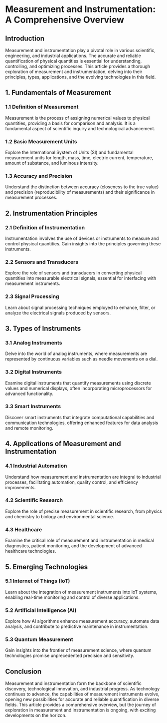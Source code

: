# Measurement and Instrumentation: A Comprehensive Overview

## Introduction

Measurement and instrumentation play a pivotal role in various scientific, engineering, and industrial applications. The accurate and reliable quantification of physical quantities is essential for understanding, controlling, and optimizing processes. This article provides a thorough exploration of measurement and instrumentation, delving into their principles, types, applications, and the evolving technologies in this field.

## 1. **Fundamentals of Measurement**

### 1.1 Definition of Measurement

Measurement is the process of assigning numerical values to physical quantities, providing a basis for comparison and analysis. It is a fundamental aspect of scientific inquiry and technological advancement.

### 1.2 Basic Measurement Units

Explore the International System of Units (SI) and fundamental measurement units for length, mass, time, electric current, temperature, amount of substance, and luminous intensity.

### 1.3 Accuracy and Precision

Understand the distinction between accuracy (closeness to the true value) and precision (reproducibility of measurements) and their significance in measurement processes.

## 2. **Instrumentation Principles**

### 2.1 Definition of Instrumentation

Instrumentation involves the use of devices or instruments to measure and control physical quantities. Gain insights into the principles governing these instruments.

### 2.2 Sensors and Transducers

Explore the role of sensors and transducers in converting physical quantities into measurable electrical signals, essential for interfacing with measurement instruments.

### 2.3 Signal Processing

Learn about signal processing techniques employed to enhance, filter, or analyze the electrical signals produced by sensors.

## 3. **Types of Instruments**

### 3.1 Analog Instruments

Delve into the world of analog instruments, where measurements are represented by continuous variables such as needle movements on a dial.

### 3.2 Digital Instruments

Examine digital instruments that quantify measurements using discrete values and numerical displays, often incorporating microprocessors for advanced functionality.

### 3.3 Smart Instruments

Discover smart instruments that integrate computational capabilities and communication technologies, offering enhanced features for data analysis and remote monitoring.

## 4. **Applications of Measurement and Instrumentation**

### 4.1 Industrial Automation

Understand how measurement and instrumentation are integral to industrial processes, facilitating automation, quality control, and efficiency improvements.

### 4.2 Scientific Research

Explore the role of precise measurement in scientific research, from physics and chemistry to biology and environmental science.

### 4.3 Healthcare

Examine the critical role of measurement and instrumentation in medical diagnostics, patient monitoring, and the development of advanced healthcare technologies.

## 5. **Emerging Technologies**

### 5.1 Internet of Things (IoT)

Learn about the integration of measurement instruments into IoT systems, enabling real-time monitoring and control of diverse applications.

### 5.2 Artificial Intelligence (AI)

Explore how AI algorithms enhance measurement accuracy, automate data analysis, and contribute to predictive maintenance in instrumentation.

### 5.3 Quantum Measurement

Gain insights into the frontier of measurement science, where quantum technologies promise unprecedented precision and sensitivity.

## Conclusion

Measurement and instrumentation form the backbone of scientific discovery, technological innovation, and industrial progress. As technology continues to advance, the capabilities of measurement instruments evolve, opening new possibilities for accurate and reliable quantification in diverse fields. This article provides a comprehensive overview, but the journey of exploration in measurement and instrumentation is ongoing, with exciting developments on the horizon.
